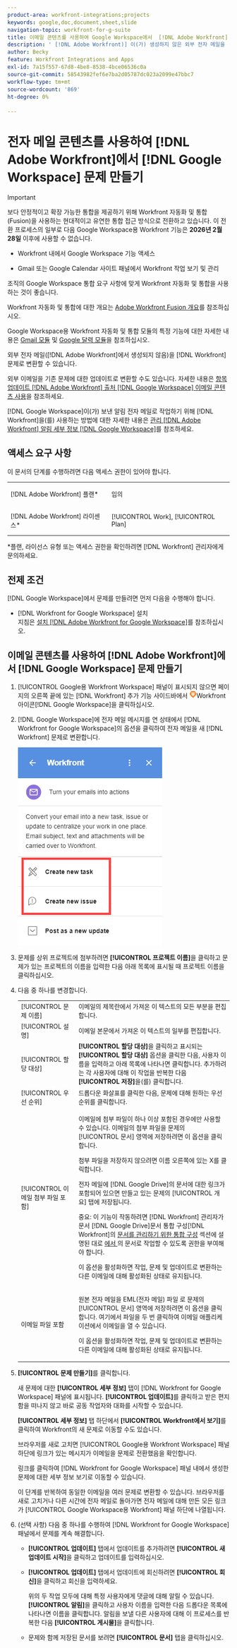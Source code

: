 ```yaml
---
product-area: workfront-integrations;projects
keywords: google,doc,document,sheet,slide
navigation-topic: workfront-for-g-suite
title: 이메일 콘텐츠를 사용하여 Google Workspace에서  [!DNL Adobe Workfront] 문제 만들기
description: ' [!DNL Adobe Workfront)] 이(가) 생성하지 않은 외부 전자 메일을  [!DNL Workfront] 문제로 변환할 수 있습니다.'
author: Becky
feature: Workfront Integrations and Apps
exl-id: 7a15f557-67d8-4be8-8538-4bce06536c0a
source-git-commit: 58543982fef6e7ba2d05787dc023a2099e47bbc7
workflow-type: tm+mt
source-wordcount: '869'
ht-degree: 0%

---
```


# 전자 메일 콘텐츠를 사용하여 [!DNL Adobe Workfront]에서 [!DNL Google Workspace] 문제 만들기

>[!IMPORTANT]
>
>보다 안정적이고 확장 가능한 통합을 제공하기 위해 Workfront 자동화 및 통합(Fusion)을 사용하는 현대적이고 유연한 통합 접근 방식으로 전환하고 있습니다. 이 전환 프로세스의 일부로 다음 Google Workspace용 Workfront 기능은 **2026년 2월 28일** 이후에 사용할 수 없습니다.
>
>* Workfront 내에서 Google Workspace 기능 액세스
>
>* Gmail 또는 Google Calendar 사이트 패널에서 Workfront 작업 보기 및 관리
>
>조직의 Google Workspace 통합 요구 사항에 맞게 Workfront 자동화 및 통합을 사용하는 것이 좋습니다.
>
>Workfront 자동화 및 통합에 대한 개요는 [Adobe Workfront Fusion 개요](https://experienceleague.adobe.com/en/docs/workfront-fusion/using/get-started-with-fusion/understand-workfront-fusion/workfront-fusion-overview)를 참조하십시오.
>
>Google Workspace용 Workfront 자동화 및 통합 모듈의 특정 기능에 대한 자세한 내용은 [Gmail 모듈](https://experienceleague.adobe.com/en/docs/workfront-fusion/using/references/apps-and-their-modules/third-party-app-connectors/gmail-modules) 및 [Google 달력 모듈](https://experienceleague.adobe.com/en/docs/workfront-fusion/using/references/apps-and-their-modules/third-party-app-connectors/google-calendar-modules)을 참조하십시오.

외부 전자 메일([!DNL Adobe Workfront]에서 생성되지 않음)을 [!DNL Workfront] 문제로 변환할 수 있습니다.

외부 이메일을 기존 문제에 대한 업데이트로 변환할 수도 있습니다. 자세한 내용은 [항목 업데이트 [!DNL Adobe Workfront] 출처 [!DNL Google Workspace] 이메일 콘텐츠 사용](../../workfront-integrations-and-apps/workfront-for-g-suite/update-wf-item-using-email-content.md)을 참조하세요.

[!DNL Google Workspace]이(가) 보낸 알림 전자 메일로 작업하기 위해 [!DNL Workfront]을(를) 사용하는 방법에 대한 자세한 내용은 [관리 [!DNL Adobe Workfront] 알림 세부 정보 [!DNL Google Workspace]](../../workfront-integrations-and-apps/workfront-for-g-suite/manage-wf-email-notification-details-in-gsuite.md)를 참조하세요.

## 액세스 요구 사항

이 문서의 단계를 수행하려면 다음 액세스 권한이 있어야 합니다.

<table style="table-layout:auto"> 
 <col> 
 <col> 
 <tbody> 
  <tr> 
   <td role="rowheader">[!DNL Adobe Workfront] 플랜*</td> 
   <td> <p>임의</p> </td> 
  </tr> 
  <tr> 
   <td role="rowheader">[!DNL Adobe Workfront] 라이센스*</td> 
   <td> <p>[!UICONTROL Work], [!UICONTROL Plan]</p> </td> 
  </tr> 
   </tbody> 
</table>

&#42;플랜, 라이선스 유형 또는 액세스 권한을 확인하려면 [!DNL Workfront] 관리자에게 문의하세요.

## 전제 조건

[!DNL Google Workspace]에서 문제를 만들려면 먼저 다음을 수행해야 합니다.

* [!DNL Workfront for Google Workspace] 설치\
   지침은 [설치 [!DNL Adobe Workfront for Google Workspace]](../../workfront-integrations-and-apps/workfront-for-g-suite/install-workfront-for-gsuite.md)를 참조하십시오.

## 이메일 콘텐츠를 사용하여 [!DNL Adobe Workfront]에서 [!DNL Google Workspace] 문제 만들기

1. [!UICONTROL Google용 Workfront Workspace] 패널이 표시되지 않으면 페이지의 오른쪽 끝에 있는 [!DNL Workfront] 추가 기능 사이드바에서 ![ 아이콘 ](assets/wf-lion-icon.png)Workfront 아이콘[!DNL Google Workspace]을 클릭하십시오.
1. [!DNL Google Workspace]에 전자 메일 메시지를 연 상태에서 [!DNL Workfront for Google Workspace]의 옵션을 클릭하여 전자 메일을 새 [!DNL Workfront] 문제로 변환합니다.

   ![전자 메일 변환](assets/convert-email-task-issue-update.png)

1. 문제를 상위 프로젝트에 첨부하려면 **[!UICONTROL 프로젝트 이름]**&#x200B;을 클릭하고 문제가 있는 프로젝트의 이름을 입력한 다음 아래 목록에 표시될 때 프로젝트 이름을 클릭하십시오.
1. 다음 중 하나를 변경합니다.

   <table style="table-layout:auto"> 
    <col> 
    <col> 
    <tbody> 
     <tr> 
      <td role="rowheader">[!UICONTROL 문제 이름]</td> 
      <td>이메일의 제목란에서 가져온 이 텍스트의 모든 부분을 편집합니다.</td> 
     </tr> 
     <tr> 
      <td role="rowheader">[!UICONTROL 설명]</td> 
      <td>이메일 본문에서 가져온 이 텍스트의 일부를 편집합니다.</td> 
     </tr> 
     <tr data-mc-conditions=""> 
      <td role="rowheader">[!UICONTROL 할당 대상]</td> 
      <td><strong>[!UICONTROL 할당 대상]</strong>을 클릭하고 표시되는 <strong>[!UICONTROL 할당 대상]</strong> 옵션을 클릭한 다음, 사용자 이름을 입력하고 아래 목록에 나타나면 클릭합니다. 추가하려는 각 사용자에 대해 이 작업을 반복한 다음 <strong>[!UICONTROL 저장]</strong>을(를) 클릭합니다.</td> 
     </tr> 
     <tr data-mc-conditions=""> 
      <td role="rowheader">[!UICONTROL 우선 순위]</td> 
      <td>드롭다운 화살표를 클릭한 다음, 문제에 대해 원하는 우선 순위를 클릭합니다.</td> 
     </tr> 
     <tr data-mc-conditions=""> 
      <td role="rowheader">[!UICONTROL 이메일 첨부 파일 포함]</td> 
      <td> <p>이메일에 첨부 파일이 하나 이상 포함된 경우에만 사용할 수 있습니다. 이메일의 첨부 파일을 문제의 [!UICONTROL 문서] 영역에 저장하려면 이 옵션을 클릭합니다. </p> <p>첨부 파일을 저장하지 않으려면 이름 오른쪽에 있는 X를 클릭합니다. </p> <p>전자 메일에 [!DNL Google Drive]의 문서에 대한 링크가 포함되어 있으면 만들고 있는 문제의 [!UICONTROL 개요] 탭에 저장됩니다. </p> <p>중요: 이 기능이 작동하려면 [!DNL Workfront] 관리자가 문서 [!DNL Google Drive]문서 통합 구성[!DNL Workfront]의 <a href="../../administration-and-setup/configure-integrations/configure-document-integrations.md#configur" class="MCXref xref">문서를 관리하기 위한 통합 구성</a> 섹션에 설명된 대로 <a href="../../administration-and-setup/configure-integrations/configure-document-integrations.md" class="MCXref xref">에서 </a>의 문서로 작업할 수 있도록 권한을 부여해야 합니다.</p> <p>이 옵션을 활성화하면 작업, 문제 및 업데이트로 변환하는 다른 이메일에 대해 활성화된 상태로 유지됩니다.</p> </td> 
     </tr> 
     <tr data-mc-conditions=""> 
      <td role="rowheader">이메일 파일 포함</td> 
      <td> <p>원본 전자 메일을 EML(전자 메일) 파일 <span>로 문제의 [!UICONTROL 문서] 영역</span>에 저장하려면 이 옵션을 클릭합니다. 여기에서 파일을 두 번 클릭하여 이메일 애플리케이션에서 이메일을 열 수 있습니다.</p> <p>이 옵션을 활성화하면 작업, 문제 및 업데이트로 변환하는 다른 이메일에 대해 활성화된 상태로 유지됩니다.</p> </td> 
     </tr> 
    </tbody> 
   </table>

1. **[!UICONTROL 문제 만들기]**&#x200B;를 클릭합니다.

   새 문제에 대한 **[!UICONTROL 세부 정보]** 탭이 [!DNL Workfront for Google Workspace] 패널에 표시됩니다. **[!UICONTROL 업데이트]**&#x200B;를 클릭하고 받은 편지함을 떠나지 않고 바로 공동 작업자와 대화를 시작할 수 있습니다.

   **[!UICONTROL 세부 정보]** 탭 하단에서 **[!UICONTROL Workfront에서 보기]**&#x200B;를 클릭하여 Workfront의 새 문제로 이동할 수도 있습니다.

   브라우저를 새로 고치면 [!UICONTROL Google용 Workfront Workspace] 패널 하단에 링크가 있는 메시지가 이메일을 문제로 전환했음을 확인합니다.

   링크를 클릭하여 [!DNL Workfront for Google Workspace] 패널 내에서 생성한 문제에 대한 세부 정보 보기로 이동할 수 있습니다.

   이 단계를 반복하여 동일한 이메일을 여러 문제로 변환할 수 있습니다. 브라우저를 새로 고치거나 다른 시간에 전자 메일로 돌아가면 전자 메일에 대해 만든 모든 링크가 [!UICONTROL Google Workspace용 Workfront] 패널 하단에 나열됩니다.

1. (선택 사항) 다음 중 하나를 수행하여 [!DNL Workfront for Google Workspace] 패널에서 문제를 계속 해결합니다.

   * **[!UICONTROL 업데이트]** 탭에서 업데이트를 추가하려면 **[!UICONTROL 새 업데이트 시작]**&#x200B;을 클릭하고 업데이트를 입력하십시오.

   * **[!UICONTROL 업데이트]** 탭에서 업데이트에 회신하려면 **[!UICONTROL 회신]**&#x200B;을 클릭하고 회신을 입력하세요.

     위의 두 작업 모두에 대해 특정 사용자에게 댓글에 대해 알릴 수 있습니다. **[!UICONTROL 알림]**&#x200B;을 클릭하고 사용자 이름을 입력한 다음 드롭다운 목록에 나타나면 이름을 클릭합니다. 알림을 보낼 다른 사용자에 대해 이 프로세스를 반복한 다음 **[!UICONTROL 게시물]**&#x200B;을 클릭합니다.

   * 문제와 함께 저장된 문서를 보려면 **[!UICONTROL 문서]** 탭을 클릭하십시오.

